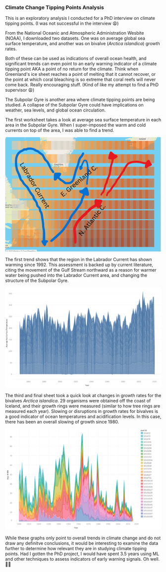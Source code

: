 ### Climate Change Tipping Points Analysis

This is an exploratory analysis I conducted for a PhD interview on climate tipping points. (I was not successful in the interview 😩)

From the National Oceanic and Atmospheric Administration Wesbite (NOAA), I downloaded two datasets. One was on average global sea surface temperature, and another was on bivalve (*Arctica islandica*) growth rates.

Both of these can be used as indications of overall ocean health, and significant trends can even point to an early warning indicator of a climate tipping point AKA a point of no return for the climate. Think when Greenland's ice sheet reaches a point of melting that it cannot recover, or the point at which coral bleaching is so extreme that coral reefs will never come back. Really encouraging stuff. (Kind of like my attempt to find a PhD supervisor 😩)

The Subpolar Gyre is another area where climate tipping points are being studied. A collapse of the Subpolar Gyre could have implications on weather, sea levels, and global ocean circulation.

The first worksheet takes a look at average sea surface temperature in each area in the Subpolar Gyre. When I super-imposed the warm and cold currents on top of the area, I was able to find a trend.

<p align="left">
  <img src="https://github.com/amethystaurora-robo/Climate_change_analysis/blob/main/currents.png"/>
</p>

The first trend shows that the region in the Labrador Current has shown warming since 1992. This assessment is backed up by current literature, citing the movement of the Gulf Stream northward as a reason for warmer water being pushed into the Labrador Current area, and changing the structure of the Subpolar Gyre.

<p align="left">
  <img src="https://github.com/amethystaurora-robo/Climate_change_analysis/blob/main/labrador_current.png"/>
</p>


The third and final sheet took a quick look at changes in growth rates for the bivalves *Arctica islandica*. 29 organisms were obtained off the coast of Iceland, and their growth rings were measured (similar to how tree rings are measured each year). Slowing or disruptions in growth rates for bivalves is a good indicator of ocean temperatures and acidification levels. In this case, there has been an overall slowing of growth since 1980.

<p align="left">
  <img src="https://github.com/amethystaurora-robo/Climate_change_analysis/blob/main/bivalves.png"/>
</p>

While these graphs only point to overall trends in climate change and do not draw any definitve conclusions, it would be interesting to examine the data further to determine how relevant they are in studying climate tipping points. Had I gotten the PhD project, I would have spent 3.5 years using ML and other techniques to assess indicators of early warning signals. Oh well. 🤷‍♀️

